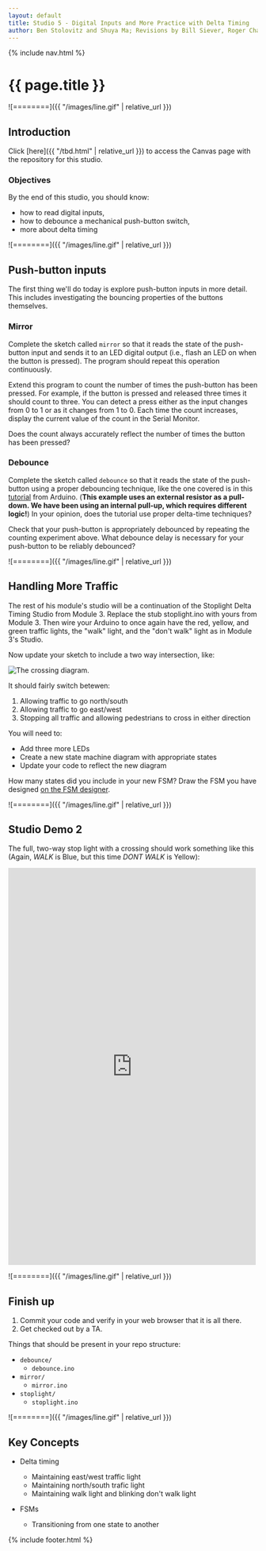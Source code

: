 ```yaml
---
layout: default
title: Studio 5 - Digital Inputs and More Practice with Delta Timing
author: Ben Stolovitz and Shuya Ma; Revisions by Bill Siever, Roger Chamberlain, James Orr
---
```

{% include nav.html %}

# {{ page.title }}

![========]({{ "/images/line.gif" | relative_url }})

## Introduction

Click [here]({{ "/tbd.html" | relative_url }}) to access the Canvas page with the repository for this studio.

### Objectives

By the end of this studio, you should know:

- how to read digital inputs,
- how to debounce a mechanical push-button switch,
- more about delta timing

![========]({{ "/images/line.gif" | relative_url }})

## Push-button inputs

The first thing we'll do today is explore push-button inputs in more detail.  This includes investigating the bouncing properties of the buttons themselves.

### Mirror

Complete the sketch called `mirror` so that it reads the state of the push-button input and sends it to an LED digital output (i.e., flash an LED on when the button is pressed).  The program should repeat this operation continuously.

Extend this program to count the number of times the push-button has been pressed.  For example, if the button is pressed and released three times it should count to three.  You can detect a press either as the input changes from  0 to 1 or as it changes from 1 to 0.  Each time the count increases, display the current value of the count in the Serial Monitor.

Does the count always accurately reflect the number of times the button has been pressed?  

### Debounce

Complete the sketch called `debounce` so that it reads the state of the push-button using a proper debouncing technique, like the one covered is in this [tutorial](https://arduino.cc/en/Tutorial/Debounce) from Arduino.  (**This example uses an external resistor as a pull-down. We have been using an internal pull-up, which requires different logic!**) In your opinion, does the tutorial use proper delta-time techniques?

Check that your push-button is appropriately debounced by repeating the counting experiment above.  What debounce delay is necessary for your push-button to be reliably debounced?

![========]({{ "/images/line.gif" | relative_url }})

## Handling More Traffic

The rest of his module's studio will be a continuation of the Stoplight Delta Timing Studio from Module 3. Replace the stub stoplight.ino with yours from Module 3. Then wire your Arduino to once again have the red, yellow, and green traffic lights, the "walk" light, and the "don't walk" light as in Module 3's Studio.

Now update your sketch to include a two way intersection, like:

![The crossing diagram.]({{site.url}}{{site.baseurl}}/studios/03/CrossingAnnotated.png)

It should fairly switch betewen: 
1. Allowing traffic to go north/south 
2. Allowing traffic to go east/west
3. Stopping all traffic and allowing pedestrians to cross in either direction

You will need to:
- Add three more LEDs
- Create a new state machine diagram with appropriate states
- Update your code to reflect the new diagram

How many states did you include in your new FSM?  Draw the FSM you have designed [on the FSM designer](https://wilsonem.github.io/fsm/).

![========]({{ "/images/line.gif" | relative_url }})

## Studio Demo 2 

The full, two-way stop light with a crossing should work something like this (Again, *WALK* is Blue, but this time *DONT WALK* is Yellow):

 <iframe src="https://wustl.app.box.com/embed/s/4bpv389eh14gqdi3190p11871zi61rx6" width="500" height="800" frameborder="0" allowfullscreen webkitallowfullscreen msallowfullscreen></iframe> 

![========]({{ "/images/line.gif" | relative_url }})

## Finish up

1. Commit your code and verify in your web browser that it is all there.
2. Get checked out by a TA.

Things that should be present in your repo structure:

- `debounce/`
  - `debounce.ino`
- `mirror/`
  - `mirror.ino`
- `stoplight/`
  - `stoplight.ino`

![========]({{ "/images/line.gif" | relative_url }})

## Key Concepts
- Delta timing
	- Maintaining east/west traffic light
	- Maintaining north/south trafic light
	- Maintaining walk light and blinking don't walk light

- FSMs
	- Transitioning from one state to another


{% include footer.html %}
